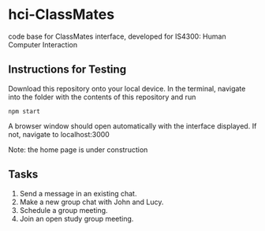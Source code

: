 # hci-ClassMates
code base for ClassMates interface, developed for IS4300: Human Computer Interaction

## Instructions for Testing
Download this repository onto your local device.
In the terminal, navigate into the folder with the contents of this repository and run 

`npm start`

A browser window should open automatically with the interface displayed. If not, navigate to localhost:3000

Note: the home page is under construction

## Tasks
1. Send a message in an existing chat.
2. Make a new group chat with John and Lucy.
3. Schedule a group meeting.
4. Join an open study group meeting.
